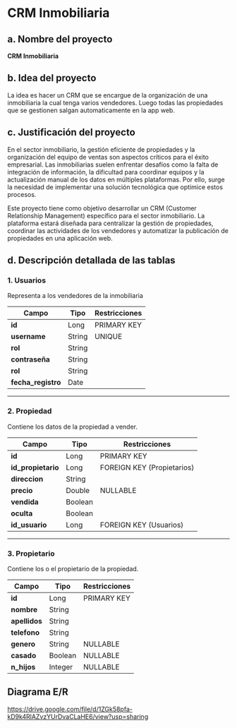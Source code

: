 # CRM Inmobiliaria

## a. Nombre del proyecto
**CRM Inmobiliaria**

## b. Idea del proyecto
La idea es hacer un CRM que se encargue de la organización de una inmobiliaria la cual tenga varios vendedores. Luego todas las propiedades que se gestionen salgan automaticamente en la app web.

## c. Justificación del proyecto
En el sector inmobiliario, la gestión eficiente de propiedades y la organización del equipo de ventas son aspectos críticos para el éxito empresarial. Las inmobiliarias suelen enfrentar desafíos como la falta de integración de información, la dificultad para coordinar equipos y la actualización manual de los datos en múltiples plataformas. Por ello, surge la necesidad de implementar una solución tecnológica que optimice estos procesos.

Este proyecto tiene como objetivo desarrollar un CRM (Customer Relationship Management) específico para el sector inmobiliario. La plataforma estará diseñada para centralizar la gestión de propiedades, coordinar las actividades de los vendedores y automatizar la publicación de propiedades en una aplicación web.

## d. Descripción detallada de las tablas

### 1. Usuarios
Representa a los vendedores de la inmobiliaria

| Campo            | Tipo     | Restricciones           |
|-------------------|----------|-------------------------|
| **id**           | Long     | PRIMARY KEY             |
| **username**       | String   | UNIQUE              |
| **rol**        | String   |         |
| **contraseña**   | String   |                 |
| **rol**          | String   |                 |
| **fecha_registro** | Date    |                 |

---

### 2. Propiedad
Contiene los datos de la propiedad a vender.

| Campo               | Tipo     | Restricciones           |
|----------------------|----------|-------------------------|
| **id**              | Long     | PRIMARY KEY             |
| **id_propietario**          | Long   | FOREIGN KEY  (Propietarios)               |
| **direccion**     | String   |                         |
| **precio**          | Double   | NULLABLE                |
| **vendida** | Boolean    |                |
| **oculta** | Boolean    |                |
| **id_usuario**  | Long      | FOREIGN KEY (Usuarios)  |

---

### 3. Propietario
Contiene los o el propietario de la propiedad.

| Campo            | Tipo     | Restricciones               |
|-------------------|----------|-----------------------------|
| **id**           | Long     | PRIMARY KEY                 |
| **nombre** | String     |                     |
| **apellidos**    | String     |                     |
| **telefono**   | String      |      |
| **genero**  | String      | NULLABLE     |
| **casado**  | Boolean      | NULLABLE     |
| **n_hijos**  | Integer      | NULLABLE     |

## Diagrama E/R

https://drive.google.com/file/d/1ZGk58pfa-kD9k4RlAZvzYUrDvaCLaHE6/view?usp=sharing
